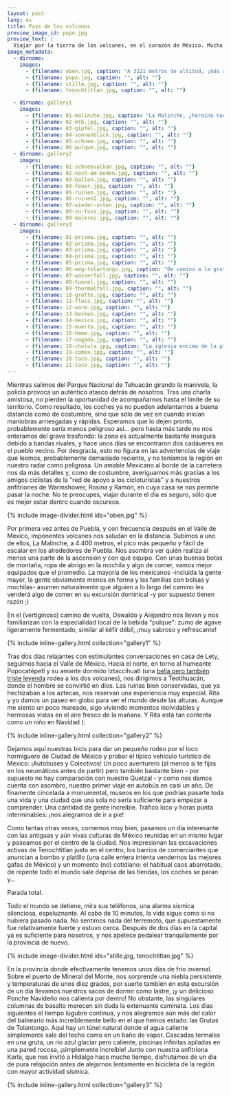 ```yaml
---
layout: post
lang: es
title: Pays de los volcanos
preview_image_id: popo.jpg
preview_text: |
  Viajar por la tierra de los volcanes, en el corazón de México. Mucha gente y encuentros, una experiencia única (cuya planificación me da un poco de náuseas) y -efectivamente- unos días fríos, casi invernales.
image_metadata:
  - dirname:
    images:
      - {filename: oben.jpg, caption: "A 3221 metros de altitud, ¡más alto que nunca en bicicleta!", alt: ""}
      - {filename: popo.jpg, caption: "", alt: ""}
      - {filename: stille.jpg, caption: "", alt: ""}
      - {filename: tenochtitlan.jpg, caption: "", alt: ""}

  - dirname: gallery1
    images:
      - {filename: 01-malinche.jpg, caption: "La Malinche, ¿heroína nacional o traidora?", alt: ""}
      - {filename: 02-mtb.jpg, caption: "", alt: ""}
      - {filename: 03-gipfel.jpg, caption: "", alt: ""}
      - {filename: 04-sonnenblick.jpg, caption: "", alt: ""}
      - {filename: 05-schnee.jpg, caption: "", alt: ""}
      - {filename: 06-pulque.jpg, caption: "", alt: ""}
  - dirname: gallery2
    images:
      - {filename: 01-schneevulkan.jpg, caption: "", alt: ""}
      - {filename: 02-noch-am-boden.jpg, caption: "", alt: ""}
      - {filename: 03-ballon.jpg, caption: "", alt: ""}
      - {filename: 04-feuer.jpg, caption: "", alt: ""}
      - {filename: 05-ruinen.jpg, caption: "", alt: ""}
      - {filename: 06-ruinen2.jpg, caption: "", alt: ""}
      - {filename: 07-wieder-unten.jpg, caption: "", alt: ""}
      - {filename: 08-zu-fuss.jpg, caption: "", alt: ""}
      - {filename: 09-malerei.jpg, caption: "", alt: ""}
  - dirname: gallery3
    images:
      - {filename: 01-prisma.jpg, caption: "", alt: ""}
      - {filename: 02-prisma.jpg, caption: "", alt: ""}
      - {filename: 03-prisma.jpg, caption: "", alt: ""}
      - {filename: 04-prisma.jpg, caption: "", alt: ""}
      - {filename: 05-prisma.jpg, caption: "", alt: ""}
      - {filename: 06-weg-tolantongo.jpg, caption: "De camino a la gruta de Tolantongo", alt: ""}
      - {filename: 07-wasserfall.jpg, caption: "", alt: ""}
      - {filename: 08-tunnel.jpg, caption: "", alt: ""}
      - {filename: 09-thermalfall.jpg, caption: "", alt: ""}
      - {filename: 10-grotte.jpg, caption: "", alt: ""}
      - {filename: 11-fluss.jpg, caption: "", alt: ""}
      - {filename: 12-warm.jpg, caption: "", alt: ""}
      - {filename: 13-becken.jpg, caption: "", alt: ""}
      - {filename: 14-mexico.jpg, caption: "", alt: ""}
      - {filename: 15-muerto.jpg, caption: "", alt: ""}
      - {filename: 16-hmmm.jpg, caption: "", alt: ""}
      - {filename: 17-nogada.jpg, caption: "", alt: ""}
      - {filename: 18-cholula.jpg, caption: "La iglesia encima de la pirámide más voluminosa del mundo", alt: ""}
      - {filename: 19-comex.jpg, caption: "", alt: ""}
      - {filename: 20-taco.jpg, caption: "", alt: ""}
      - {filename: 21-taco.jpg, caption: "", alt: ""}
---
```


Mientras salimos del Parque Nacional de Tehuacán girando la manivela, la policía provoca un auténtico atasco detrás de nosotros. Tras una charla amistosa, no pierden la oportunidad de acompañarnos hasta el límite de su territorio. Como resultado, los coches ya no pueden adelantarnos a buena distancia como de costumbre, sino que sólo de vez en cuando inician maniobras arriesgadas y rápidas. Esperamos que lo dejen pronto, probablemente sería menos peligroso así... pero hasta más tarde no nos enteramos del grave trasfondo: la zona es actualmente bastante insegura debido a bandas rivales, y hace unos días se encontraron dos cadáveres en el pueblo vecino. Por desgracia, esto no figura en las advertencias de viaje que leemos, probablemente demasiado reciente, y no teníamos la región en nuestro radar como peligrosa. Un amable Mexicano al borde de la carretera nos da más detalles y, como de costumbre, averiguamos más gracias a los amigos ciclistas de la "red de apoyo a los cicloturistas" y a nuestros anfitriones de Warmshower, Rosina y Ramón, en cuya casa se nos permite pasar la noche. No te preocupes, viajar durante el día es seguro, sólo que es mejor estar dentro cuando oscurece.

{% include image-divider.html ids="oben.jpg" %}

Por primera vez antes de Puebla, y con frecuencia después en el Valle de México, imponentes volcanes nos saludan en la distancia. Subimos a uno de ellos, La Malinche, a 4.400 metros, el pico más pequeño y fácil de escalar en los alrededores de Puebla. Nos asombra ver quién realiza al menos una parte de la ascensión y con qué equipo. Con unas buenas botas de montaña, ropa de abrigo en la mochila y algo de comer, vamos mejor equipados que el promedio. La mayoría de los mexicanos -incluida la gente mayor, la gente obviamente menos en forma y las familias con bolsas y mochilas- asumen naturalmente que alguien a lo largo del camino les venderá algo de comer en su excursión dominical -y por supuesto tienen razón ;)

En el (vertiginoso) camino de vuelta, Oswaldo y Alejandro nos llevan y nos familiarizan con la especialidad local de la bebida "pulque": zumo de agave ligeramente fermentado, similar al kéfir débil, ¡muy sabroso y refrescante!

{% include inline-gallery.html collection="gallery1" %}

Tras dos días relajantes con estimulantes conversaciones en casa de Lety, seguimos hacia el Valle de México. Hacia el norte, en torno al humeante Popocatépetl y su amante dormido Iztaccíhuatl (una [bella pero también triste leyenda](https://www.nationalgeographic.com.es/fotografia/foto-del-dia/los-volcanes-izta-popo-leyenda_12188) rodea a los dos volcanes), nos dirigimos a Teotihuacán, donde el hombre se convirtió en dios. Las ruinas bien conservadas, que ya hechizaban a los aztecas, nos reservan una experiencia muy especial. Rita y yo damos un paseo en globo para ver el mundo desde las alturas. Aunque me siento un poco mareado, sigo viviendo momentos inolvidables y hermosas vistas en el aire fresco de la mañana. Y Rita está tan contenta como un niño en Navidad (:

{% include inline-gallery.html collection="gallery2" %}

Dejamos aquí nuestras bicis para dar un pequeño rodeo por el loco hormiguero de Ciudad de México y probar el típico vehículo turístico de México: ¡Autobuses y Colectivos! Un poco aventurero (al menos si te fijas en los neumáticos antes de partir) pero también bastante bien - por supuesto no hay comparación con nuestro Quetzal - y como nos damos cuenta con asombro, nuestro primer viaje en autobús en casi un año. De finamente cincelada a monumental, museos en los que podrías pasarte toda una vida y una ciudad que una sola no sería suficiente para empezar a comprender. Una cantidad de gente increíble. Tráfico loco y horas punta interminables: ¡nos alegramos de ir a pie!

Como tantas otras veces, comemos muy bien, pasamos un día interesante con las antiguas y aún vivas culturas de México reunidas en un mismo lugar y paseamos por el centro de la ciudad. Nos impresionan las excavaciones activas de Tenochtitlan justo en el centro, los barrios de comerciantes que anuncian a bombo y platillo (una calle entera intenta vendernos las mejores gafas de México) y un momento (no) cotidiano: el habitual caos abarrotado, de repente todo el mundo sale deprisa de las tiendas, los coches se paran y...

Parada total.

Todo el mundo se detiene, mira sus teléfonos, una alarma sísmica silenciosa, espeluznante. Al cabo de 10 minutos, la vida sigue como si no hubiera pasado nada. No sentimos nada del terremoto, que supuestamente fue relativamente fuerte y estuvo cerca. Después de dos días en la capital ya es suficiente para nosotros, y nos apetece pedalear tranquilamente por la provincia de nuevo.

{% include image-divider.html ids="stille.jpg, tenochtitlan.jpg" %}

En la provincia donde efectivamente tenemos unos días de frío invernal. Sobre el puerto de Mineral del Monte, nos sorprende una niebla persistente y temperaturas de unos diez grados, por suerte también en esta excursión de un día llevamos nuestros sacos de dormir como lastre, ¡y un delicioso Ponche Navideño nos calienta por dentro! No obstante, las singulares columnas de basalto merecen sin duda la extenuante caminata. Los días siguientes el tiempo lúgubre   continua, y nos alegramos aún más del calor del balneario más increíblemente bello en el que hemos estado: las Grutas de Tolantongo. Aquí hay un túnel natural donde el agua caliente simplemente sale del techo como en un baño de vapor. Cascadas termales en una gruta, un río azul glaciar pero caliente, piscinas infinitas apiladas en una pared rocosa, ¡simplemente increíble! Junto con nuestra anfitriona Karla, que nos invitó a Hidalgo hace mucho tiempo, disfrutamos de un día de pura relajación antes de alejarnos lentamente en bicicleta de la región con mayor actividad sísmica.

{% include inline-gallery.html collection="gallery3" %}